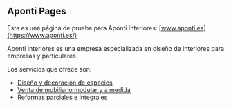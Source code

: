 ## Aponti Pages

Esta es una página de prueba para Aponti Interiores: [www.aponti.es](https://www.aponti.es/)

Aponti Interiores es una empresa especializada en diseño de interiores para empresas y particulares.

Los servicios que ofrece son:
- [Diseño y decoración de espacios](https://www.aponti.es/)
- [Venta de mobiliario modular y a medida](https://www.aponti.es/hogar)
- [Reformas parciales e integrales](https://www.aponti.es/)
